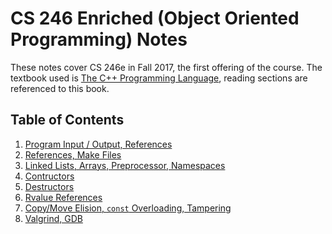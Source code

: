 # CS 246 Enriched (Object Oriented Programming) Notes

These notes cover CS 246e in Fall 2017, the first offering of the course. The textbook used is [The C++ Programming Language](http://www.stroustrup.com/4th.html),
reading sections are referenced to this book. 

## Table of Contents

1. [Program Input / Output, References](Notes/Notes_1.md)
1. [References, Make Files](Notes/Notes_2.md)
1. [Linked Lists, Arrays, Preprocessor, Namespaces](Notes/Notes_3.md)
1. [Contructors](Notes/Notes_4.md)
1. [Destructors](Notes/Notes_5.md)
1. [Rvalue References](Notes/Notes_6.md)
1. [Copy/Move Elision, `const` Overloading,  Tampering](Notes/Notes_7.md)
1. [Valgrind, GDB](Notes/Notes_8.md) 
